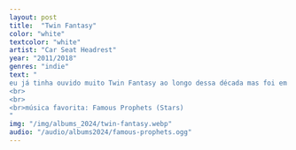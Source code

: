 ```yaml
---
layout: post
title:  "Twin Fantasy"
color: "white"
textcolor: "white"
artist: "Car Seat Headrest"
year: "2011/2018"
genres: "indie"
text: "
eu já tinha ouvido muito Twin Fantasy ao longo dessa década mas foi em 2024 que eu comecei a apreciar o álbum como um todo de forma que eu não tinha antes.
<br>
<br>
<br>música favorita: Famous Prophets (Stars)
"
img: "/img/albums_2024/twin-fantasy.webp"
audio: "/audio/albums2024/famous-prophets.ogg"
---
```

